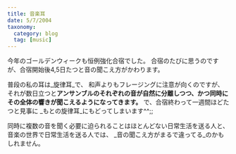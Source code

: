 ```yaml
---
title: 音楽耳
date: 5/7/2004
taxonomy:
  category: blog
  tag: [music]
---
```


今年のゴールデンウィークも恒例強化合宿でした。
合宿のたびに思うのですが、合宿開始後4,5日たつと音の聞こえ方がかわります。

普段の私の耳は_旋律耳_で、
和声よりもフレージングに注意が向くのですが、
それが数日立つと**アンサンブルのそれぞれの音が自然に分離しつつ、かつ同時にその全体の響きが聞こえるようになってきます。**
で、合宿終わって一週間ほどたつと見事に
_もとの旋律耳_にもどってしまいます^^;;

同時に複数の音を聞く必要に迫られることはほとんどない日常生活を送る人と、
音楽の世界で日常生活を送る人では、
_音の聞こえ方がまるで違ってる_のかもしれません。
